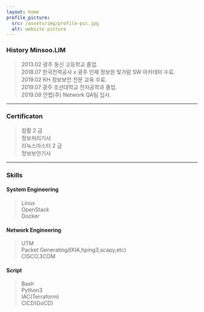 ```yaml
---
layout: home
profile_picture:
  src: /assets/img/profile-pic.jpg
  alt: website picture
---
```


### History Minsoo.LIM
> 2013.02 광주 동신 고등학교 졸업.<br>
> 2018.07 한국전력공사 x 광주 인재 정보원 빛가람 SW 아카데미 수료.<br>
> 2019.02 KH 정보보안 전문 교육 수료.<br>
> 2019.07 광주 조선대학교 전자공학과 졸업.<br>
> 2019.09 안랩(주) Network QA팀 입사. <br>

---

### Certificaton 
 > 컴활 2 급 <br>
 > 정보처리기사 <br>
 > 리눅스마스터 2 급 <br>
 > 정보보안기사 <br>

---

### Skills
#### System Engineering 
> Linux <br />
> OpenStack <br />
> Docker <br />
#### Network Engineering
> UTM <br />
> Packet Generating(IXIA,hping3,scapy,etc) <br />
> CISCO,3COM
#### Script
> Bash <br />
> Python3 <br /> 
> IAC(Terraform) <br />
> CICD(GoCD) 
